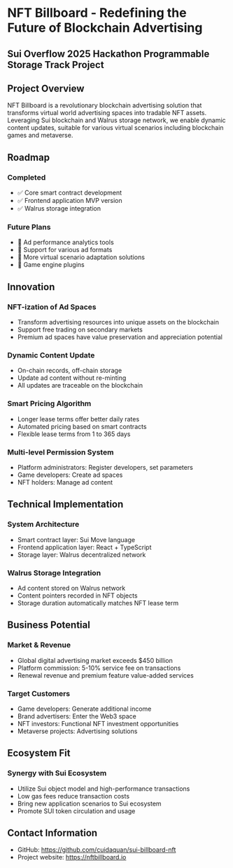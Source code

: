 # NFT Billboard - Redefining the Future of Blockchain Advertising
## Sui Overflow 2025 Hackathon Programmable Storage Track Project

## Project Overview

NFT Billboard is a revolutionary blockchain advertising solution that transforms virtual world advertising spaces into tradable NFT assets. Leveraging Sui blockchain and Walrus storage network, we enable dynamic content updates, suitable for various virtual scenarios including blockchain games and metaverse.

## Roadmap

### Completed
- ✅ Core smart contract development
- ✅ Frontend application MVP version
- ✅ Walrus storage integration

### Future Plans
- 📅 Ad performance analytics tools
- 📅 Support for various ad formats
- 📅 More virtual scenario adaptation solutions
- 📅 Game engine plugins

## Innovation

### NFT-ization of Ad Spaces
- Transform advertising resources into unique assets on the blockchain
- Support free trading on secondary markets
- Premium ad spaces have value preservation and appreciation potential

### Dynamic Content Update
- On-chain records, off-chain storage
- Update ad content without re-minting
- All updates are traceable on the blockchain

### Smart Pricing Algorithm
- Longer lease terms offer better daily rates
- Automated pricing based on smart contracts
- Flexible lease terms from 1 to 365 days

### Multi-level Permission System
- Platform administrators: Register developers, set parameters
- Game developers: Create ad spaces
- NFT holders: Manage ad content

## Technical Implementation

### System Architecture
- Smart contract layer: Sui Move language
- Frontend application layer: React + TypeScript
- Storage layer: Walrus decentralized network

### Walrus Storage Integration
- Ad content stored on Walrus network
- Content pointers recorded in NFT objects
- Storage duration automatically matches NFT lease term

## Business Potential

### Market & Revenue
- Global digital advertising market exceeds $450 billion
- Platform commission: 5-10% service fee on transactions
- Renewal revenue and premium feature value-added services

### Target Customers
- Game developers: Generate additional income
- Brand advertisers: Enter the Web3 space
- NFT investors: Functional NFT investment opportunities
- Metaverse projects: Advertising solutions

## Ecosystem Fit

### Synergy with Sui Ecosystem
- Utilize Sui object model and high-performance transactions
- Low gas fees reduce transaction costs
- Bring new application scenarios to Sui ecosystem
- Promote SUI token circulation and usage

## Contact Information
- GitHub: https://github.com/cuidaquan/sui-billboard-nft
- Project website: https://nftbillboard.io
